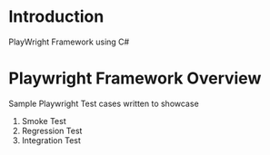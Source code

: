 # Introduction 
PlayWright Framework using C#

# Playwright Framework Overview
Sample Playwright Test cases written to showcase
1.	Smoke Test
2.	Regression Test
3.	Integration Test